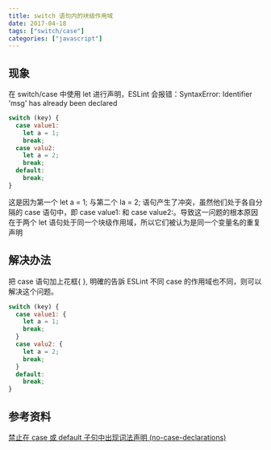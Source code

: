 ```yaml
---
title: switch 语句内的块级作用域
date: 2017-04-18
tags: ["switch/case"]
categories: ["javascript"]
---
```


## 现象

在 switch/case 中使用 let 进行声明，ESLint 会报错：SyntaxError: Identifier 'msg' has already been declared

```javascript
switch (key) {
  case value1:
    let a = 1;
    break;
  case valu2:
    let a = 2;
    break;
  default:
    break;
}
```

这是因为第一个 let a = 1; 与第二个 la = 2; 语句产生了冲突，虽然他们处于各自分隔的 case 语句中，即 case value1: 和 case value2:。导致这一问题的根本原因在于两个 let 语句处于同一个块级作用域，所以它们被认为是同一个变量名的重复声明

## 解决办法

把 case 语句加上花框{ }, 明確的告訴 ESLint 不同 case 的作用域也不同，则可以解决这个问题。

```javascript
switch (key) {
  case value1: {
    let a = 1;
    break;
  }
  case valu2: {
    let a = 2;
    break;
  }
  default:
    break;
}
```

## 参考资料

[禁止在 case 或 default 子句中出现词法声明 (no-case-declarations)
](https://cn.eslint.org/docs/rules/no-case-declarations)
